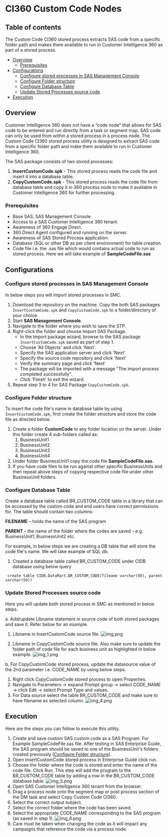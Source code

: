 # CI360 Custom Code Nodes
## Table of contents
The Custom Code CI360 stored process extracts SAS code from a specific folder path and makes them available to run in Customer Intelligence 360 as part of a stored process.


- [Overview](#Overview)
  - [Prerequisites](#Prerequisites)
- [Configurations](#configurations)
  - [Configure stored processes in SAS Management Console](#configure-stored-processes-in-sas-management-console)
  - [Configure Folder structure](#configure-folder-structure)
  - [Configure Database Table](#configure-database-table)
  - [Update Stored Processes source code](#update-stored-processes-source-code)
- [Execution](#execution)

## Overview

Customer Intelligence 360 does not have a “code node” that allows for SAS code to be entered and run directly from a task or segment map.  SAS code can only be used from within a stored process in a process node. 
The Custom Code CI360 stored process utility is designed to extract SAS code from a specific folder path and make them available to run in Customer Intelligence 360.

The SAS package consists of two stored processes:
1. **InsertCustomCode.spk** - This stored process reads the code file and insert it into a database table.
2. **CopyCustomCode.spk** - This stored process reads the code file from database table and copy it in 360 process node to make it available in Customer Intelligence 360 for further processing.

### Prerequisites
- Base SAS, SAS Management Console
- Access to a SAS Customer Intelligence 360 tenant.
- Awareness of 360 Engage Direct.
- 360 Direct Agent configured and running on the server. 
- Awareness of SAS Stored Process application.
- Database (SQL or other DB as per client environment) for table creation.
- Code file i.e. the .sas file which would contains actual code to run as stored process. Here we will take example of **SampleCodeFile.sas**

## Configurations
### Configure stored processes in SAS Management Console

In below steps you will import stored processes in SMC.
1. Download the repository on the machine. Copy the both SAS packages `InsertCustomCode.spk` and `CopyCustomCode.spk` to a folder/directory of your choice.
2. Start **SAS Management Console**.
3. Navigate to  the folder  where you wish to save the STP.
3. Right-click the folder and choose Import SAS Package.
   * In the Import package wizard, browse to the SAS package `InsertCustomCode.spk` saved as part of step 1.
   * Choose 'All Objects' and click 'Next'.
   * Specify the SAS application server and click 'Next'
   * Specify the source code repository and click 'Next'
   * Verify the summary page and click 'Next'
   * The package will be imported with a message "The import process completed successfully".
   * Click 'Finish' to exit the wizard.
4. Repeat step 3 to 4 for SAS Package `CopyCustomCode.spk`.

### Configure Folder structure
To insert the code file's name in database table by using `InsertCustomCode.spk`, first create the folder structure and store the code file as directed below.
1. Create a folder **CustomCode** to any folder location on the server. Under this folder create 4 sub-folders called as:
   1. BusinessUnit1
   2. BusinessUnit2
   3. BusinessUnit3
   4. BusinessUnit4
5. Under folder BusinessUnit1 copy the code file **SampleCodeFile.sas**.
6. If you have code files to be run against other specific BusinessUnits and then repeat above steps of copying respective code file under other BusinessUnit folders.

### Configure Database Table

Create a database table called BR_CUSTOM_CODE table in a library that can be accessed by the custom code and end users have correct permissions for. The table should contain two columns:


**FILENAME** – holds the name of the SAS program

**PARENT** – the name of the folder where the codes are saved – e.g. BusinessUnit1, BusinessUnit2 etc.

For example, in below steps we are creating a DB table that will store the code file's name. We will take example of SQL db.
1. Created a database table called BR_CUSTOM_CODE under CIDB database using below query
```commandline
 create table CIDB.DataMart.BR_CUSTOM_CODE(fileame varchar(50), parent varchar(50))
```

### Update Stored Processes source code

Here you will update both stored process in SMC as mentioned in below steps.

a. Add/update Libname statement in source code of both stored packages and save it. Refer below for an example.
1. Libname in InsertCustomCode source file.
![img.png](images/img.png)

2. Libname in CopyCustomCode source file. Also make sure to update the folder path of code file for each business unit as highlighted in below example.
![img_1.png](images/img_1.png)

b. For CopyCustomCode stored process, update the datasource value of the 2nd parameter i.e. CODE_NAME by using below steps.
1. Right click CopyCustomCode stored process to open Properties.
2. Navigate to Parameters -> expand Prompt group -> select CODE_NAME -> click Edit -> select Prompt Type and values.
3. For Data source select the table BR_CUSTOM_CODE and make sure to have filename as selected column.
![img_4.png](images/img_4.png)

## Execution

Here are the steps you can follow to execute this utility.

1. Create and save custom SAS custom code as a SAS Program. For Example SampleCodeFile.sas file.
After testing in SAS Enterprise Guide, the SAS program should be saved to one of the BusinessUnit's folders created previously ([Configure Folder structure](#configure-folder-structure)).
2. Open InsertCustomCode stored process in Enterprise Guide click run. 
3. Choose the folder where the code is stored and enter the name of the code file. Click Run. This step will add the program to the BR_CUSTOM_CODE table by adding a row in the BR_CUSTOM_CODE database table. 
![img_5.png](images/img_5.png)
4. Open SAS Customer Intelligence 360 tenant from the browser.
5. Drag a process node onto the segment map or post process section of the DM task and select Copy Custom Code CI360.
6. Select the correct output subject.
7. Select the correct folder where the code has been saved.
8. Select the appropriate CODE_NAME corresponding to the SAS program (as saved in step 1).
![img_6.png](images/img_6.png)
9. Care must be taken when changing the code as it will impact any campaigns that reference the code via a process node.
